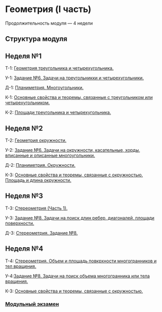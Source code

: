 <head>
  <link rel="stylesheet" type="text/css" media="all" href="./../../css/main.css" />
</head>


# Геометрия (I часть)

Продолжительность модуля — 4 недели

## Структура модуля

## Неделя №1
Т-1: [Геометрия треугольника и четырехугольника.](./components/theory/theory-1.md)

У-1: [Задание №6. Задачи на треугольникки и четырехугольники.](./components/class/class-1.md)

Д-1: [Планиметрия. Многоугольники.](./components/homework/homework-1.md)

К-1: [Основные свойства и теоремы, связанные с треугольником или четырехугольником.](./components/quiz/quiz-1.md)

К-2: [Площади треугольника и четырехугольника.](./components/quiz/quiz-2.md)

## Неделя №2

Т-2: [Геометрия окружности.](./components/theory/theory-2.md)

У-2: [Задание №6. Задачи на окружности, касательные, хорды, вписанные и описанные многоугольники.](./components/class/class-2.md)

Д-2: [Планиметрия. Окружности.](./components/homework/homework-2.md)

К-3: [Основные свойства и теоремы, связанные с окружностью. Площадь и длина окружности.](./components/quiz/quiz-3.md)

## Неделя №3

Т-3: [Стереометрия (Часть 1).](./components/theory/theory-3.md)

У-3: [Задание №8. Задачи на поиск длин ребер, диагоналей, площади поверхности.](./components/class/class-3.md)

Д-3: [Стереометрия. Задание №8.](./components/homework/homework-3.md)

## Неделя №4

Т-4: [Стереометрия. Объем и площадь повкрхности многогранников и тел вращения.](./components/theory/theory-4.md)

У-4:[Задание №8. Задачи на поиск объема многогранника или тела вращения.](./components/class/class-4.md)

К-3: [Основные свойства и теоремы, связанные с окружностью.](./components/quiz/quiz-2.md)

### [Модульный экзамен](./components/exam/exam-1.md)